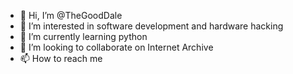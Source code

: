 - 👋 Hi, I’m @TheGoodDale
- 👀 I’m interested in software development and hardware hacking
- 🌱 I’m currently learning python
- 💞️ I’m looking to collaborate on Internet Archive
- 📫 How to reach me 

<!---
TheGoodDale/TheGoodDale is a ✨ special ✨ repository because its `README.md` (this file) appears on your GitHub profile.
You can click the Preview link to take a look at your changes.
--->
